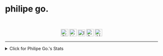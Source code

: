 <p align="center"><h1>philipe go.</h1></p>
<br>
<p align="center">
  <a href="https://github.com/philipe-go"><img alt="GitHub" title="GitHub" height="24" width="24" src="./image/github2.png"></a>
  <a href="https://linkedin.com/in/philipe-go"><img alt="LinkedIn" title="LinkedIn" height="24" width="24" src="./image/linkedin2.png"></a>
  <a href="https://philipego.itch.io/"><img alt="ItchIO" title="Itch.IO" height="22" width="24" src="./image/itchio2.png"></a>
  <a href="https://www.codewars.com/users/philipe-go"><img alt="Codewars" title="CodeWars" height="24" width="24" src="./image/codewars.png"></a>
  <a href="mailto:philipe.ng@pm.net"><img alt="Mail" title="Mail" height="24" width="24" src="./image/mail.png"></a>
</p>
<hr>

<details>
<summary>Click for Philipe Go.'s Stats</summary>
<p align="center">
 
[![Top Langs](https://github-readme-stats.vercel.app/api/top-langs/?username=philipe-go&layout=compact)](https://github.com/philipe-go)
[![Github stats](https://github-readme-stats.vercel.app/api?username=philipe-go&lhide_border=true&hide_title=true)](https://github.com/philipe-go)
<br>
[![Code Wars](https://www.codewars.com/users/philipe-go/badges/micro)](https://www.codewars.com/users/philipe-go)
</p>
<br>
</details> 
